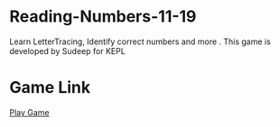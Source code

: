 # Reading-Numbers-11-19
 Learn LetterTracing, Identify correct numbers and more . This game is developed by Sudeep for KEPL
# Game Link
[Play Game](https://learning-and-design.github.io/Reading-Numbers-11-19/)